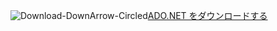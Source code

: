 ![Download-DownArrow-Circled](../ssms/media/download-icon.png)[ADO.NET をダウンロードする](../connect/sql-connection-libraries.md#anchor-20-drivers-relational-access)
